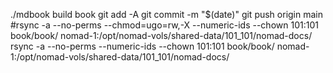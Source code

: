 ./mdbook build book
git add -A
git commit -m "$(date)"
git push origin main
#rsync -a --no-perms --chmod=ugo=rw,-X --numeric-ids --chown 101:101 book/book/ nomad-1:/opt/nomad-vols/shared-data/101_101/nomad-docs/
rsync -a --no-perms --numeric-ids --chown 101:101 book/book/ nomad-1:/opt/nomad-vols/shared-data/101_101/nomad-docs/
